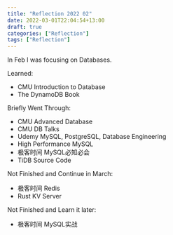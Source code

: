 ```yaml
---
title: "Reflection 2022 02"
date: 2022-03-01T22:04:54+13:00
draft: true
categories: ["Reflection"]
tags: ["Reflection"]
---
```


In Feb I was focusing on Databases.

Learned:
- CMU Introduction to Database 
- The DynamoDB Book

Briefly Went Through:
- CMU Advanced Database
- CMU DB Talks
- Udemy MySQL, PostgreSQL, Database Engineering
- High Performance MySQL
- 极客时间 MySQL必知必会
- TiDB Source Code

Not Finished and Continue in March:
- 极客时间 Redis
- Rust KV Server

Not Finished and Learn it later:
- 极客时间 MySQL实战

